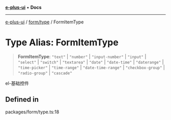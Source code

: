 [**e-plus-ui**](../../../README.md) • **Docs**

***

[e-plus-ui](../../../modules.md) / [form/type](../README.md) / FormItemType

# Type Alias: FormItemType

> **FormItemType**: `"text"` \| `"number"` \| `"input-number"` \| `"input"` \| `"select"` \| `"switch"` \| `"textarea"` \| `"date"` \| `"date-time"` \| `"daterange"` \| `"time-picker"` \| `"time-range"` \| `"date-time-range"` \| `"checkbox-group"` \| `"radio-group"` \| `"cascade"`

el-基础控件

## Defined in

packages/form/type.ts:18
